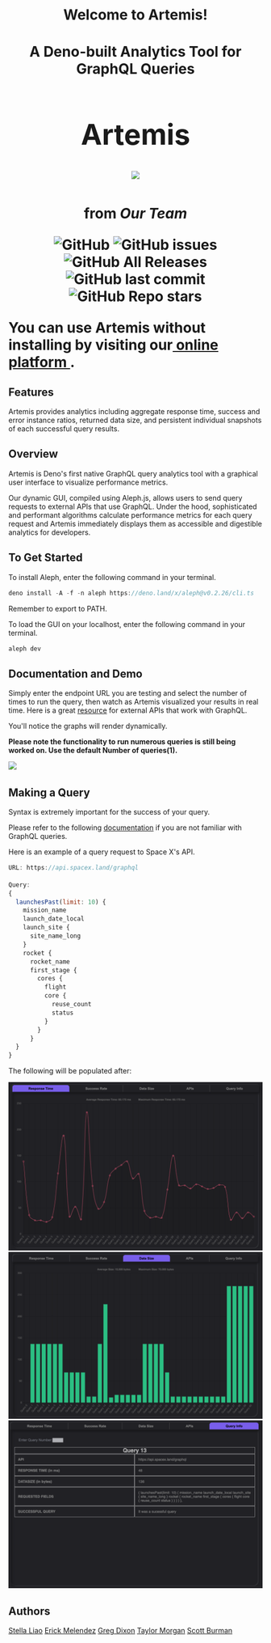 <h1 align="center">Welcome to Artemis!<h1>

<div align="center">A Deno-built Analytics Tool for GraphQL Queries</div>

<div align="center">

<h1 align="center">
	<a>Artemis</a>
	    <div><img src="./public/artemis-logo.svg" /></div>
</h1>

<p align="center">from <em align="center">Our Team</em></p>

</div>

<p align="center">
  <img alt="GitHub" src="https://img.shields.io/github/license/oslabs-beta/projectArtemis?color=blue">
  <img alt="GitHub issues" src="https://img.shields.io/github/issues-raw/oslabs-beta/projectArtemis?color=green">
  <img alt="GitHub All Releases" src="https://img.shields.io/github/downloads/oslabs-beta/projectArtemis/total?color=yellow">
  <img alt="GitHub last commit" src="https://img.shields.io/github/last-commit/oslabs-beta/projectArtemis?color=orange">
  <img alt="GitHub Repo stars" src="https://img.shields.io/github/stars/oslabs-beta/projectArtemis?style=social">
</p>

You can use Artemis without installing by visiting our<a href src="https://project-artemis-v1.vercel.app"> online platform </a>.


## Features

Artemis provides analytics including aggregate response time, success and error instance ratios, returned data size, and persistent individual snapshots of each successful query results.

## Overview

Artemis is Deno's first native GraphQL query analytics tool with a graphical user interface to visualize performance metrics.

Our dynamic GUI, compiled using Aleph.js, allows users to send query requests to external APIs that use GraphQL. Under the hood, sophisticated and performant algorithms calculate performance metrics for each query request and Artemis immediately displays them as accessible and digestible analytics for developers.

## To Get Started

To install Aleph, enter the following command in your terminal.

```javascript
deno install -A -f -n aleph https://deno.land/x/aleph@v0.2.26/cli.ts
```

Remember to export to PATH.

To load the GUI on your localhost, enter the following command in your terminal.
```javascript
aleph dev
```

## Documentation and Demo

Simply enter the endpoint URL you are testing and select the number of times to run the query, then watch as Artemis visualized your results in real time. Here is a great <a href src="https://github.com/APIs-guru/graphql-apis"> resource</a> for external APIs that work with GraphQL.

You'll notice the graphs will render dynamically.

**Please note the functionality to run numerous queries is still being worked on. Use the default Number of queries(1).**

<div><img src="./public/query-example.gif" /></div>

## Making a Query

Syntax is extremely important for the success of your query.

Please refer to the following <a href src="https://graphql.org/">documentation</a> if you are not familiar with GraphQL queries.

Here is an example of a query request to Space X's API.

```javascript
URL: https://api.spacex.land/graphql

Query:
{
  launchesPast(limit: 10) {
    mission_name
    launch_date_local
    launch_site {
      site_name_long
    }
    rocket {
      rocket_name
      first_stage {
        cores {
          flight
          core {
            reuse_count
            status
          }
        }
      }
  }
}
```
The following will be populated after:

<div>
<img src="./public/responseTime-example.png" />
<img src="./public/dataSize-example.png" />
<img src="./public/queryInfo-example.png" />

</div>


## Authors

[Stella Liao](https://github.com/Stellaliao01)
[Erick Melendez](https://github.com/mlndz-la)
[Greg Dixon](https://github.com/greg-dixon)
[Taylor Morgan](https://github.com/TaylorMorgan7)
[Scott Burman](https://github.com/Scottburs)
